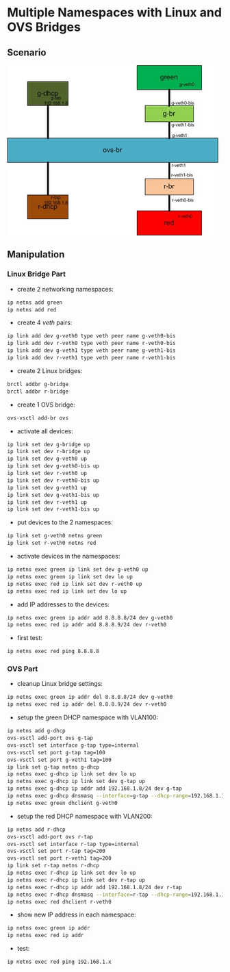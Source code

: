 # Multiple Namespaces with Linux and OVS Bridges 
## Scenario
![Multiple Namespaces with Linux and OVS Bridges](multi-ns-br-ovs.jpg)

## Manipulation
### Linux Bridge Part
- create 2 networking namespaces:
```bash
ip netns add green
ip netns add red
```
- create 4 *veth* pairs:
```bash
ip link add dev g-veth0 type veth peer name g-veth0-bis
ip link add dev r-veth0 type veth peer name r-veth0-bis
ip link add dev g-veth1 type veth peer name g-veth1-bis
ip link add dev r-veth1 type veth peer name r-veth1-bis
```
- create 2 Linux bridges:
```bash
brctl addbr g-bridge
brctl addbr r-bridge
```
- create 1 OVS bridge:
```bash
ovs-vsctl add-br ovs
```
- activate all devices:
```bash
ip link set dev g-bridge up
ip link set dev r-bridge up
ip link set dev g-veth0 up
ip link set dev g-veth0-bis up
ip link set dev r-veth0 up
ip link set dev r-veth0-bis up
ip link set dev g-veth1 up
ip link set dev g-veth1-bis up
ip link set dev r-veth1 up
ip link set dev r-veth1-bis up
```
- put devices to the 2 namespaces:
```bash
ip link set g-veth0 netns green
ip link set r-veth0 netns red
```
- activate devices in the namespaces:
```bash
ip netns exec green ip link set dev g-veth0 up
ip netns exec green ip link set dev lo up
ip netns exec red ip link set dev r-veth0 up
ip netns exec red ip link set dev lo up
```
- add IP addresses to the devices: 
```bash
ip netns exec green ip addr add 8.8.8.8/24 dev g-veth0
ip netns exec red ip addr add 8.8.8.9/24 dev r-veth0
```
- first test:
```bash
ip netns exec red ping 8.8.8.8
```

### OVS Part
- cleanup Linux bridge settings:
```bash
ip netns exec green ip addr del 8.8.8.8/24 dev g-veth0
ip netns exec red ip addr del 8.8.8.9/24 dev r-veth0
```
- setup the green DHCP namespace with VLAN100: 
```bash
ip netns add g-dhcp
ovs-vsctl add-port ovs g-tap
ovs-vsctl set interface g-tap type=internal
ovs-vsctl set port g-tap tag=100
ovs-vsctl set port g-veth1 tag=100
ip link set g-tap netns g-dhcp
ip netns exec g-dhcp ip link set dev lo up
ip netns exec g-dhcp ip link set dev g-tap up
ip netns exec g-dhcp ip addr add 192.168.1.8/24 dev g-tap
ip netns exec g-dhcp dnsmasq --interface=g-tap --dhcp-range=192.168.1.10,192.168.1.20,255.255.255.0
ip netns exec green dhclient g-veth0
```     
- setup the red DHCP namespace with VLAN200:
```bash
ip netns add r-dhcp
ovs-vsctl add-port ovs r-tap
ovs-vsctl set interface r-tap type=internal
ovs-vsctl set port r-tap tag=200
ovs-vsctl set port r-veth1 tag=200
ip link set r-tap netns r-dhcp
ip netns exec r-dhcp ip link set dev lo up
ip netns exec r-dhcp ip link set dev r-tap up
ip netns exec r-dhcp ip addr add 192.168.1.8/24 dev r-tap
ip netns exec r-dhcp dnsmasq --interface=r-tap --dhcp-range=192.168.1.10,192.168.1.20,255.255.255.0
ip netns exec red dhclient r-veth0
```
- show new IP address in each namespace: 
```bash
ip netns exec green ip addr
ip netns exec red ip addr
```
- test:  
```bash
ip netns exec red ping 192.168.1.x
```